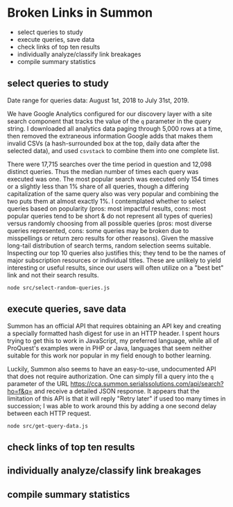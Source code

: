 # Broken Links in Summon

- select queries to study
- execute queries, save data
- check links of top ten results
- individually analyze/classify link breakages
- compile summary statistics

## select queries to study

Date range for queries data: August 1st, 2018 to July 31st, 2019.

We have Google Analytics configured for our discovery layer with a site search component that tracks the value of the `q` parameter in the query string. I downloaded all analytics data paging through 5,000 rows at a time, then removed the extraneous information Google adds that makes them invalid CSVs (a hash-surrounded box at the top, daily data after the selected data), and used `csvstack` to combine them into one complete list.

There were 17,715 searches over the time period in question and 12,098 distinct queries. Thus the median number of times each query was executed was one. The most popular search was executed only 154 times or a slightly less than 1% share of all queries, though a differing capitalization of the same query also was very popular and combining the two puts them at almost exactly 1%. I contemplated whether to select queries based on popularity (pros: most impactful results, cons: most popular queries tend to be short & do not represent all types of queries) versus randomly choosing from all possible queries (pros: most diverse queries represented, cons: some queries may be broken due to misspellings or return zero results for other reasons). Given the massive long-tail distribution of search terms, random selection seems suitable. Inspecting our top 10 queries also justifies this; they tend to be the names of major subscription resources or individual titles. These are unlikely to yield interesting or useful results, since our users will often utilize on a "best bet" link and not their search results.

`node src/select-random-queries.js`

## execute queries, save data

Summon has an official API that requires obtaining an API key and creating a specially formatted hash digest for use in an HTTP header. I spent hours trying to get this to work in JavaScript, my preferred language, while all of ProQuest's examples were in PHP or Java, languages that seem neither suitable for this work nor popular in my field enough to bother learning.

Luckily, Summon also seems to have an easy-to-use, undocumented API that does not require authorization. One can simply fill a query into the `q` parameter of the URL https://cca.summon.serialssolutions.com/api/search?ho=f&q= and receive a detailed JSON response. It appears that the limitation of this API is that it will reply "Retry later" if used too many times in succession; I was able to work around this by adding a one second delay between each HTTP request.

`node src/get-query-data.js`

## check links of top ten results

## individually analyze/classify link breakages

## compile summary statistics
